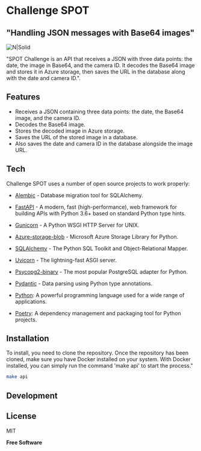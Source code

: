 # Challenge SPOT
## "Handling JSON messages with Base64 images"

![N|Solid](https://blog.pronus.io/images/python/fastapi_logo.svg)

"SPOT Challenge is an API that receives a JSON with three data points: the date, the image in Base64, and the camera ID. It decodes the Base64 image and stores it in Azure storage, then saves the URL in the database along with the date and camera ID.".


## Features

- Receives a JSON containing three data points: the date, the Base64 image, and the camera ID.
- Decodes the Base64 image.
- Stores the decoded image in Azure storage.
- Saves the URL of the stored image in a database.
- Also saves the date and camera ID in the database alongside the image URL.

## Tech

Challenge SPOT uses a number of open source projects to work properly:

- [Alembic] - Database migration tool for SQLAlchemy.

- [FastAPI] - A modern, fast (high-performance), web framework for building APIs with Python 3.6+ based on standard Python type hints.

- [Gunicorn] - A Python WSGI HTTP Server for UNIX.

- [Azure-storage-blob] - Microsoft Azure Storage Library for Python.

- [SQLAlchemy] - The Python SQL Toolkit and Object-Relational Mapper.

- [Uvicorn] - The lightning-fast ASGI server.

- [Psycopg2-binary] - The most popular PostgreSQL adapter for Python.

- [Pydantic] - Data parsing using Python type annotations.

- [Python]: A powerful programming language used for a wide range of applications.

- [Poetry]: A dependency management and packaging tool for Python projects.

## Installation

To install, you need to clone the repository. Once the repository has been cloned, make sure you have Docker installed on your system. With Docker installed, you can simply run the command 'make api' to start the process."

```sh
make api
```
## Development

## License

MIT

**Free Software**

[//]: # ()
[Alembic]:<https://alembic.sqlalchemy.org/en/latest/>
[FastAPI]:<https://fastapi.tiangolo.com/>
[Gunicorn]:<https://gunicorn.org/>
[Azure-storage-blob]:<https://azuresdkdocs.blob.core.windows.net/$web/javascript/azure-storage-blob/12.0.0-preview.5/index.html#:~:text=Azure%20Blob%20storage%20is%20Microsoft's,as%20text%20or%20binary%20data.>
[SQLAlchemy]:<https://www.sqlalchemy.org/>
[Uvicorn]:<https://www.uvicorn.org/>

[Psycopg2-binary]:<https://pypi.org/project/psycopg2-binary/>

[Pydantic]:<https://docs.pydantic.dev/latest/>
[Python]:<https://www.python.org/>
[Poetry]:<https://python-poetry.org/>
  